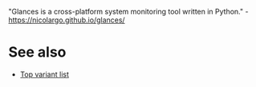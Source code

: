 "Glances is a cross-platform system monitoring tool written in Python." - <https://nicolargo.github.io/glances/>

# See also

- [Top variant list](top-variant-list)
